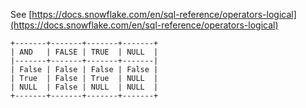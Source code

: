 See [https://docs.snowflake.com/en/sql-reference/operators-logical](https://docs.snowflake.com/en/sql-reference/operators-logical)
```
+-------+-------+-------+-------+
| AND   | FALSE | TRUE  | NULL  |
|-------+-------+-------+-------|
| False | False | False | False |
| True  | False | True  | NULL  |
| NULL  | False | NULL  | NULL  |
+-------+-------+-------+-------+
```
